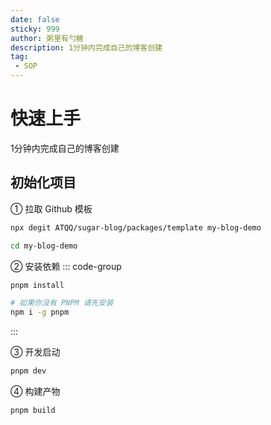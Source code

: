 ```yaml
---
date: false
sticky: 999
author: 粥里有勺糖
description: 1分钟内完成自己的博客创建
tag:
 - SOP
---
```


# 快速上手
1分钟内完成自己的博客创建

## 初始化项目 
① 拉取 Github 模板
```sh
npx degit ATQQ/sugar-blog/packages/template my-blog-demo
```
```sh
cd my-blog-demo
```

② 安装依赖
::: code-group

```sh [pnpm]
pnpm install
```

```sh [安装 PNPM]
# 如果你没有 PNPM 请先安装
npm i -g pnpm
```
:::

③ 开发启动
```sh
pnpm dev
```

④ 构建产物
```sh
pnpm build
```
